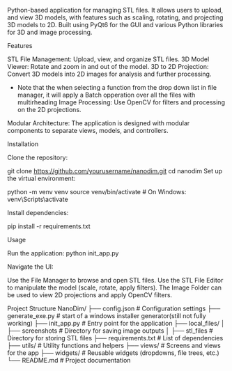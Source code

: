 Python-based application for managing STL files. It allows users to upload, and view 3D models, with features such as scaling, rotating, and projecting 3D models to 2D. Built using PyQt6 for the GUI and various Python libraries for 3D and image processing.

Features

STL File Management: Upload, view, and organize STL files.
3D Model Viewer: Rotate and zoom in and out of the model.
3D to 2D Projection: Convert 3D models into 2D images for analysis and further processing.
- Note that the when selecting a function from the drop down list in file manager, it will apply a Batch opperation over all the files with multirheading
Image Processing: Use OpenCV for filters and processing on the 2D projections.

Modular Architecture: The application is designed with modular components to separate views, models, and controllers.


Installation

Clone the repository:

git clone https://github.com/yourusername/nanodim.git
cd nanodim
Set up the virtual environment:

python -m venv venv
source venv/bin/activate   # On Windows: venv\Scripts\activate

Install dependencies:

pip install -r requirements.txt

Usage

Run the application:
python init_app.py

Navigate the UI:

Use the File Manager to browse and open STL files.
Use the STL File Editor to manipulate the model (scale, rotate, apply filters).
The Image Folder can be used to view 2D projections and apply OpenCV filters.

Project Structure
NanoDim/
├── config.json           # Configuration settings
├── generate_exe.py       # start of a windows installer generator(still not fully working)
├── init_app.py           # Entry point for the application
├── local_files/
│   ├── screenshots      # Directory for saving image outputs
│   ├── stl_files        # Directory for storing STL files
├── requirements.txt     # List of dependencies
├── utils/               # Utility functions and helpers
├── views/               # Screens and views for the app
├── widgets/             # Reusable widgets (dropdowns, file trees, etc.)
└── README.md            # Project documentation
